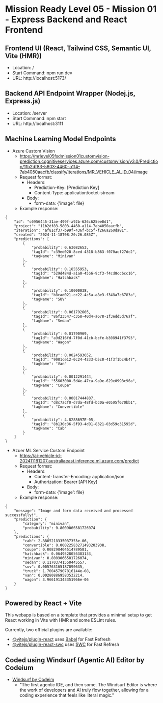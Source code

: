 # Mission Ready Level 05 - Mission 01 - Express Backend and React Frontend

## Frontend UI (React, Tailwind CSS, Semantic UI, Vite (HMR))

  * Location: /
  * Start Command: npm run dev
  * URL: http://localhost:5173/

## Backend API Endpoint Wrapper (Nodej.js, Express.js)

  * Location: /server
  * Start Command: npm start
  * URL: http://localhost:3111

## Machine Learning Model Endpoints

  * Azure Custom Vision
    * https://mrlevel05fsdmission01customvision-prediction.cognitiveservices.azure.com/customvision/v3.0/Prediction/11b2df83-5803-4460-a114-7ab4050aacfb/classify/iterations/MR_VEHICLE_AI_ID_04/image
    * Request format:
      * Headers:
        * Prediction-Key: [Prediction Key]
        * Content-Type: application/octet-stream
      * Body:
        * form-data: {'image': file}
    * Example response:

```
{
    "id": "c0956445-31ae-499f-a92b-626c625ee0d1",
    "project": "11b2df83-5803-4460-a114-7ab4050aacfb",
    "iteration": "af81cf37-b99f-436f-bc5f-f266a260da81",
    "created": "2024-11-18T08:20:26.085Z",
    "predictions": [
        {
            "probability": 0.63082653,
            "tagId": "c39ed020-8ced-4318-b863-f070acf27de2",
            "tagName": "Minivan"
        },
        {
            "probability": 0.18555953,
            "tagId": "529d484d-a1a0-45b6-9cf3-f4cd8cc6cc16",
            "tagName": "Hatchback"
        },
        {
            "probability": 0.10000038,
            "tagId": "b8cad021-cc22-4c5a-a8e3-f348a7c6783a",
            "tagName": "SUV"
        },
        {
            "probability": 0.061792605,
            "tagId": "86f23547-c358-40d4-a678-1f3edd5d76af",
            "tagName": "Sedan"
        },
        {
            "probability": 0.01790969,
            "tagId": "a9d216fd-7f0d-41cb-bcfe-b308941f3793",
            "tagName": "Wagon"
        },
        {
            "probability": 0.0024593652,
            "tagId": "9081ce12-0c24-4233-b5c0-41f3f1bc4b47",
            "tagName": "Van"
        },
        {
            "probability": 0.0012291444,
            "tagId": "55603000-5d4e-47ca-9a9e-629e0998c96a",
            "tagName": "Coupe"
        },
        {
            "probability": 0.00017444807,
            "tagId": "d8c7acf0-d7da-48fd-bc0a-e0505f670bb1",
            "tagName": "Convertible"
        },
        {
            "probability": 4.8288697E-05,
            "tagId": "8b130c36-5f93-4d01-8321-03d59c31595d",
            "tagName": "Cab"
        }
    ]
}
```

  * Azuer ML Service Custom Endpoint
    * https://ai-vehicle-id-202411181207.australiaeast.inference.ml.azure.com/predict
    * Request format:
      * Headers:
        * Content-Transfer-Encoding: application/json
        * Authorization: Bearer [API Key]
      * Body:
        * form-data: {'image': file}
    * Example response:

```
{
    "message": "Image and form data received and processed successfully!",
    "prediction": {
        "category": "minivan",
        "probability": 0.8009066581726074
    },
    "predictions": {
        "cab": 2.8805218335037353e-06,
        "convertible": 0.00022583271493203938,
        "coupe": 0.008298404514789581,
        "hatchback": 0.0649528056383133,
        "minivan": 0.8009066581726074,
        "sedan": 0.11703741550445557,
        "suv": 0.005763165187090635,
        "truck": 1.700457907816144e-08,
        "van": 0.002808869583532214,
        "wagon": 3.966191343351966e-06
    }
}
```

## Powered by React + Vite

This webapp is based on a  template that provides a minimal setup to get React working in Vite with HMR and some ESLint rules.

Currently, two official plugins are available:

- [@vitejs/plugin-react](https://github.com/vitejs/vite-plugin-react/blob/main/packages/plugin-react/README.md) uses [Babel](https://babeljs.io/) for Fast Refresh
- [@vitejs/plugin-react-swc](https://github.com/vitejs/vite-plugin-react-swc) uses [SWC](https://swc.rs/) for Fast Refresh

## Coded using  Windsurf (Agentic AI) Editor by Codeium

- [Windsurf by Codeim](https://codeium.com/windsurf)
  - "The first agentic IDE, and then some. The Windsurf Editor is where the work of developers and AI truly flow together, allowing for a coding experience that feels like literal magic."

